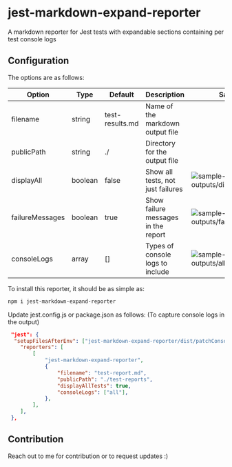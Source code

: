 # jest-markdown-expand-reporter

A markdown reporter for Jest tests with expandable sections containing per test console logs

## Configuration

The options are as follows:

| Option          | Type    | Default         | Description                         | Sample                                                            |
| --------------- | ------- | --------------- | ----------------------------------- | ----------------------------------------------------------------- |
| filename        | string  | test-results.md | Name of the markdown output file    |                                                                   |
| publicPath      | string  | ./              | Directory for the output file       |                                                                   |
| displayAll      | boolean | false           | Show all tests, not just failures   | ![sample-outputs/displayAll](sample-outputs/displayAll)           |
| failureMessages | boolean | true            | Show failure messages in the report | ![sample-outputs/failureMessages](sample-outputs/failureMessages) |
| consoleLogs     | array   | []              | Types of console logs to include    | ![sample-outputs/allOptions](sample-outputs/allOptions)           |

To install this reporter, it should be as simple as:

```bash
npm i jest-markdown-expand-reporter
```

Update jest.config.js or package.json as follows:
(To capture console logs in the output)

```json
 "jest": {
  "setupFilesAfterEnv": ["jest-markdown-expand-reporter/dist/patchConsole.js"],
	"reporters": [
		[
			"jest-markdown-expand-reporter",
			{
				"filename": "test-report.md",
				"publicPath": "./test-reports",
				"displayAllTests": true,
				"consoleLogs": ["all"],
			},
		],
	],
 },
```

## Contribution

Reach out to me for contribution or to request updates :)
